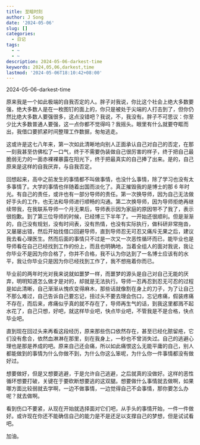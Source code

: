 ```yaml
---
title: 至暗时刻
author: J Song
date: '2024-05-06'
slug: []
categories: 
  - 日记
tags:
  - ~
  - ~
description: 2024-05-06-darkest-time
keywords: 2024,05,06,darkest,time
lastmod: '2024-05-06T18:10:42+08:00'
---
```


2024-05-06-darkest-time

<!--more-->

原来我是一个如此极端的自我否定的人。胖子对我说，你比这个社会上绝大多数要强，绝大多数人是在一枚图钉的面上的，你只是被处于尖端的人打击到了，但你仍然比绝大多数人要强很多，这点没错吧？我说，不，我没有。胖子不可思议：你至少比大多数普通人要强，这一点你都不觉得吗？我摇头。眼里有什么就要夺眶而出，我借口要抓紧时间整理工作数据，匆匆逃走。

这或许是这七八年来，第一次如此清晰地向别人正面承认自己对自己的否定，在那一刻我甚至仿佛松了一口气，终于不需要伪装做自己很厉害的样子，终于把自己最脆弱无力的一面赤裸裸暴露在阳光下，终于把最真实的自己捧了出来。是的，自己原来是这样的自我厌弃，与自我否定。

回想起来，高中之前发生的事情都不叫做事情，也没什么事情，除了学习也没有太多事情了。大学的事情也伴随着出国而淡化了。真正摧毁我的是博士的那 6 年时光。有自己的责任，或许也有一部分导师的责任。第一次换导师，因为自己无法做好手头的工作，也无法和导师进行顺畅的沟通。第二次换导师，因为导师拒绝再继续带我，在我联系导师一个月无果后，导师表示因为家庭的原因带不了我了，表示很抱歉。到了第三位导师的时候，已经博三下半年了。一开始还很顺利。但是渐渐的，自己没有规划，没有时间表，没有热情，也没有实际执行，做科研非常拖沓，又屡屡出错，然后开始找借口回避导师，直到导师忍无可忍又痛斥无果之后，建议我去看心理医生。然而后面的事情只不过是一次又一次恶性循环而已，能毕业也是导师看在自己已经找到工作的份上，而且也明确地，当着全组人的面对我说，我让你毕业不是因为你合格了，你并不合格，我不认为你达到了一名博士应该有的水平，我让你毕业只是因为你已经找到工作了，我不想拖着你而已。

毕业前的两年时光对我来说就如噩梦一样，而噩梦的源头是自己对自己无能的厌弃，明明知道怎么做才是对的，却就是无法执行。导师一忍再忍到忍无可忍的过程是如此清晰，自己渐渐从愧疚变得麻木，那些话就像割在身上的刀子，为了让自己不那么难过，自己告诉自己要忘记，扭过头不要去理会伤口，忘记疼痛，假装疼痛不存在，而后来，疼痛似乎真的就不存在了，导师再生气的话，到我这里都溅不起水花了，自己只想，好吧，就这样毕业吧，快点毕业吧，不管我是不是合格，快点毕业吧。

直到现在回过头来再看这段经历，原来那些伤口依然存在，甚至已经化脓留疮，它们没有愈合，依然血淋淋在那里，刻在我身上，一秒也不曾消失过。自己的逃避心理也是那是养成的吧。原来自己还会痛，所以如此痛恨这么无能平庸的自己，别人都能做到的事情为什么你做不到，为什么你这么笨呢，为什么你一件事情都没有做好过。

想要做好，但是又想要逃避，于是允许自己逃避，之后就真的没做好。这样的恶性循环想要打破，关键在于要砍断想要逃的这双腿。想要做什么事情就去做啊，如果哪方面比较弱就去学啊，一边不做事情，一边觉得自己不会事情，那你要怎么办呢？就去做啊。

看到伤口不要紧，从现在开始就选择面对它们吧，从手头的事情开始，一件一件做好。或许现在你还不能确信自己的能力是不是还足以支撑自己的梦想，但是试试看吧。

加油。
